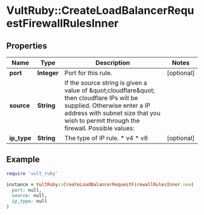 # VultRuby::CreateLoadBalancerRequestFirewallRulesInner

## Properties

| Name | Type | Description | Notes |
| ---- | ---- | ----------- | ----- |
| **port** | **Integer** | Port for this rule. | [optional] |
| **source** | **String** | If the source string is given a value of \&quot;cloudflare\&quot; then cloudflare IPs will be supplied. Otherwise enter a IP address with subnet size that you wish to permit through the firewall.  Possible values:  |   | Value | Description | | - | ------ | ------------- | |   | \&quot;192.168.1.1/16\&quot; | Ip address with a subnet size. | |   | cloudflare | Allow all of Cloudflare&#39;s IP space through the firewall | | [optional] |
| **ip_type** | **String** | The type of IP rule.  * v4 * v6 | [optional] |

## Example

```ruby
require 'vult_ruby'

instance = VultRuby::CreateLoadBalancerRequestFirewallRulesInner.new(
  port: null,
  source: null,
  ip_type: null
)
```

